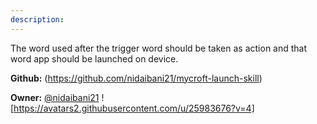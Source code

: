 ```yaml
---
description: 
---
```

The word used after the trigger word should be taken as action and that word app should be launched on device.

**Github:** (https://github.com/nidaibani21/mycroft-launch-skill)

**Owner:** [@nidaibani21](https://github.com/nidaibani21) ![https://avatars2.githubusercontent.com/u/25983676?v=4]


